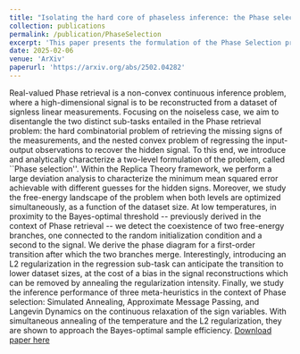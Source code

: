 ```yaml
---
title: "Isolating the hard core of phaseless inference: the Phase selection formulation"
collection: publications
permalink: /publication/PhaseSelection
excerpt: 'This paper presents the formulation of the Phase Selection problem'
date: 2025-02-06
venue: 'ArXiv'
paperurl: 'https://arxiv.org/abs/2502.04282'
---
```

Real-valued Phase retrieval is a non-convex continuous inference problem, where a high-dimensional signal is to be reconstructed from a dataset of signless linear measurements. Focusing on the noiseless case, we aim to disentangle the two distinct sub-tasks entailed in the Phase retrieval problem: the hard combinatorial problem of retrieving the missing signs of the measurements, and the nested convex problem of regressing the input-output observations to recover the hidden signal. To this end, we introduce and analytically characterize a two-level formulation of the problem, called ``Phase selection''. Within the Replica Theory framework, we perform a large deviation analysis to characterize the minimum mean squared error achievable with different guesses for the hidden signs. Moreover, we study the free-energy landscape of the problem when both levels are optimized simultaneously, as a function of the dataset size. At low temperatures, in proximity to the Bayes-optimal threshold -- previously derived in the context of Phase retrieval -- we detect the coexistence of two free-energy branches, one connected to the random initialization condition and a second to the signal. We derive the phase diagram for a first-order transition after which the two branches merge. Interestingly, introducing an L2 regularization in the regression sub-task can anticipate the transition to lower dataset sizes, at the cost of a bias in the signal reconstructions which can be removed by annealing the regularization intensity. Finally, we study the inference performance of three meta-heuristics in the context of Phase selection: Simulated Annealing, Approximate Message Passing, and Langevin Dynamics on the continuous relaxation of the sign variables. With simultaneous annealing of the temperature and the L2 regularization, they are shown to approach the Bayes-optimal sample efficiency.
[Download paper here](https://arxiv.org/abs/2502.04282)

